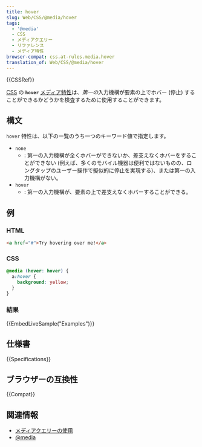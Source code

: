 ```yaml
---
title: hover
slug: Web/CSS/@media/hover
tags:
  - '@media'
  - CSS
  - メディアクエリー
  - リファレンス
  - メディア特性
browser-compat: css.at-rules.media.hover
translation_of: Web/CSS/@media/hover
---
```

{{CSSRef}}

[CSS](/ja/docs/Web/CSS) の **`hover`** [メディア特性](/ja/docs/Web/CSS/@media#メディア特性)は、*第一の*入力機構が要素の上でホバー (停止) することができるかどうかを検査するために使用することができます。

## 構文

`hover` 特性は、以下の一覧のうち一つのキーワード値で指定します。

- `none`
  - : 第一の入力機構が全くホバーができないか、差支えなくホバーをすることができない (例えば、多くのモバイル機器は便利ではないものの、ロングタップのユーザー操作で擬似的に停止を実現する)、または第一の入力機構がない。
- `hover`
  - : 第一の入力機構が、要素の上で差支えなくホバーすることができる。

## 例

### HTML

```html
<a href="#">Try hovering over me!</a>
```

### CSS

```css
@media (hover: hover) {
  a:hover {
    background: yellow;
  }
}
```

### 結果

{{EmbedLiveSample("Examples")}}

## 仕様書

{{Specifications}}

## ブラウザーの互換性

{{Compat}}

## 関連情報

- [メディアクエリーの使用](/ja/docs/Web/CSS/Media_Queries/Using_media_queries)
- [@media](/ja/docs/Web/CSS/@media)
